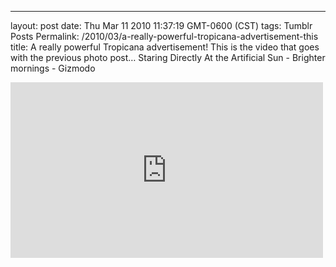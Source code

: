 ---
layout: post
date: Thu Mar 11 2010 11:37:19 GMT-0600 (CST)
tags: Tumblr Posts
Permalink: /2010/03/a-really-powerful-tropicana-advertisement-this
title: A really powerful Tropicana advertisement!
This is the video that goes with the previous photo post&hellip;
Staring Directly At the Artificial Sun - Brighter mornings - Gizmodo

<iframe width="500" height="281" id="youtube_iframe" src="https://www.youtube.com/embed/4Krky4i6Xk8?feature=oembed&amp;enablejsapi=1&amp;origin=http://safe.txmblr.com&amp;wmode=opaque" frameborder="0" allowfullscreen=""></iframe>
